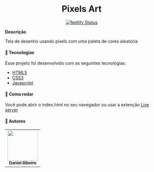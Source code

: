 <h1 align="center">Pixels Art</h1>

<div align="center">

[![Netlify Status](https://api.netlify.com/api/v1/badges/ff6b4c37-11b0-4f2d-a3db-681592563047/deploy-status)](https://app.netlify.com/sites/defauth98-pixels-art/deploys)

</div>

**Descrição**

Tela de desenho usando pixels com uma paleta de cores aleatória

#### :nut_and_bolt: Tecnologias

Esse projeto foi desenvolvido com as seguintes tecnologias:

- [HTML5][html]
- [CSS3][css]
- [Javascript][js]

[html]: https://developer.mozilla.org/pt-BR/docs/Web/HTML
[css]: https://developer.mozilla.org/pt-BR/docs/Web/CSS
[js]: https://developer.mozilla.org/pt-BR/docs/Web/JavaScript

#### :thinking: Como rodar

Você pode abrir o index.html no seu navegador ou usar a extenção [Live server]("https://marketplace.visualstudio.com/items?itemName=ritwickdey.LiveServer")

#### :bust_in_silhouette: Autores

<table>
  <tr>
    <td align="center">
      <a href="https://github.com/defauth98">
        <img src="https://avatars.githubusercontent.com/u/52966246?v=4" width="100px;" alt=""/>
        <br />
          <sub>
            <b>Daniel Ribeiro</b>
          </sub>
      </a>
    </td>
  </tr>
</table>
